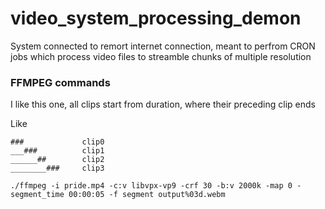 # video_system_processing_demon
System connected to remort internet connection, meant to perfrom CRON jobs which process video files to streamble chunks of multiple resolution

### FFMPEG commands

I like this one, all clips start from duration, where their preceding clip ends

Like

```
###             clip0
___###          clip1
______##        clip2
________###     clip3
```

```
./ffmpeg -i pride.mp4 -c:v libvpx-vp9 -crf 30 -b:v 2000k -map 0 -segment_time 00:00:05 -f segment output%03d.webm
```
